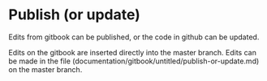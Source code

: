 # Publish \(or update\)

Edits from gitbook can be published, or the code in github can be updated.

Edits on the gitbook are inserted directly into the  master branch.
Edits can be made in the file (documentation/gitbook/untitled/publish-or-update.md)
on the master branch.

